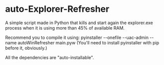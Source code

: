 # auto-Explorer-Refresher
A simple script made in Python that kills and start again the explorer.exe process when it is using more than 45% of available RAM.

Recommend you to compile it using: pyinstaller --onefile --uac-admin --name autoWinRefresher main.pyw (You'll need to install pyinstaller with pip before it, obviously.)

All the dependencies are "auto-installable".

